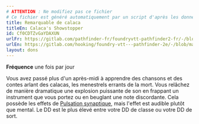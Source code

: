 ```yaml
---
# ATTENTION : Ne modifiez pas ce fichier
# Ce fichier est généré automatiquement par un script d'après les données du module Foundry VTT officiel et de sa traduction
title: Remarquable de calaca
titleEn: Calaca's Showstopper
id: Cf0CDTZvGaYDAXUN
urlFr: https://gitlab.com/pathfinder-fr/foundryvtt-pathfinder2-fr/-/blob/master/data/feats/Cf0CDTZvGaYDAXUN.htm
urlEn: https://gitlab.com/hooking/foundry-vtt---pathfinder-2e/-/blob/master/packs/data/feats.db/calaca-s-showstopper.json
layout: dons
---
```

**Fréquence** une fois par jour

Vous avez passé plus d'un après-midi à apprendre des chansons et des contes arlant des calacas, les menestrels errants de la mort. Vous relâchez de manière dramatique une explosion puissante de son en frappant un instrument que vous portez ou en beuglant une note discordante. Cela possède les effets de [Pulsation synaptique](../sorts/pulsation-synaptique.md), mais l'effet est audible plutôt que mental. Le DD est le plus élevé entre votre DD de classe ou votre DD de sort.
